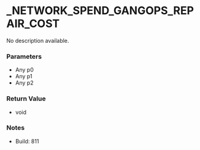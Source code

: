 # _NETWORK_SPEND_GANGOPS_REPAIR_COST

No description available.

### Parameters
* Any p0
* Any p1
* Any p2

### Return Value
* void

### Notes
* Build: 811

